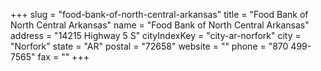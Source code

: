 +++
slug = "food-bank-of-north-central-arkansas"
title = "Food Bank of North Central Arkansas"
name = "Food Bank of North Central Arkansas"
address = "14215 Highway 5 S"
cityIndexKey = "city-ar-norfork"
city = "Norfork"
state = "AR"
postal = "72658"
website = ""
phone = "870 499-7565"
fax = ""
+++
